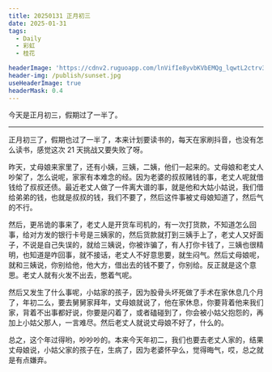 ```yaml
---
title: 20250131 正月初三
date: 2025-01-31
tags:
  - Daily
  - 彩虹
  - 桂花

headerImage: 'https://cdnv2.ruguoapp.com/lnVifIe8yvbKVbEMQg_lqwtL2ctrv3.jpg'
header-img: /publish/sunset.jpg
useHeaderImage: true
headerMask: 0.4
---
```


今天是正月初三，假期过了一半了。

---

正月初三了，假期也过了一半了，本来计划要读书的，每天在家刷抖音，也没有怎么读书，感觉这次 21 天挑战又要失败了呀。

昨天，丈母娘来家里了，还有小姨，三姨，二姨，他们一起来的。丈母娘和老丈人吵架了，怎么说呢，家家有本难念的经。因为老婆的叔叔赌钱的事，老丈人呢就借钱给了叔叔还债。最近老丈人做了一件离大谱的事，就是他和大姑小姑说，我们借给弟弟的钱，也就是叔叔的钱，我们不要了，然后这件事被丈母娘知道了，然后气的不行。

然后，更吊诡的事来了，老丈人是开货车司机的，有一次打货款，不知道怎么回事，给对方发的银行卡号是三姨家的，然后货款就打到三姨手上了，老丈人又好面子，不说是自己失误的，就给三姨说，你被诈骗了，有人打你卡钱了，三姨也很精明，也知道是咋回事，就不接话，老丈人不好意思要，就生闷气。然后丈母娘呢，就和三姨说，你别给他，他大方，借出去的钱不要了，你别给。反正就是这个意思。老丈人就有火发不出去，憋着气呢。

然后又发生了什么事呢，小姑家的孩子，因为股骨头坏死做了手术在家休息几个月了，年初二么，要去舅舅家拜年，丈母娘就说了，他在家休息，你要背着他来我们家，背着不出事都好说，你要是闪着了，或者磕碰到了，你会被小姑父抱怨的，再加上小姑父那人，一言难尽。然后老丈人就说丈母娘不好了，什么的。

总之，这个年过得哟，吵吵吵的。本来今天年初二，我们也要去老丈人家的，结果丈母娘说，小姑父家的孩子在，生病了，因为老婆怀孕么，觉得晦气，哎，总之就是有点嫌弃。

